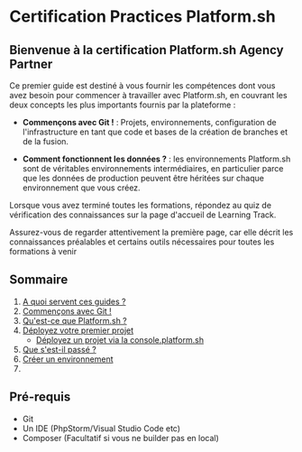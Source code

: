 # Certification Practices Platform.sh

## Bienvenue à la certification Platform.sh Agency Partner

Ce premier guide est destiné à vous fournir les compétences dont vous avez besoin pour commencer à travailler avec Platform.sh, en couvrant les deux concepts les plus importants fournis par la plateforme :

- **Commençons avec Git !** : Projets, environnements, configuration de l'infrastructure en tant que code et bases de la création de branches et de la fusion.

- **Comment fonctionnent les données ?** : les environnements Platform.sh sont de véritables environnements intermédiaires, en particulier parce que les données de production peuvent être héritées sur chaque environnement que vous créez.

Lorsque vous avez terminé toutes les formations, répondez au quiz de vérification des connaissances sur la page d'accueil de Learning Track.

Assurez-vous de regarder attentivement la première page, car elle décrit les connaissances préalables et certains outils nécessaires pour toutes les formations à venir


## Sommaire

1. [A quoi servent ces guides ?](./chapter/chapter-1.md)
2. [Commençons avec Git !](./chapter/chapter-2.md)
3. [Qu'est-ce que Platform.sh ?](./chapter/chapter-3.md)
4. [Déployez votre premier projet](./chapter/chapter-4.md)
   - [Déployez un projet via la console.platform.sh](./chapter/chapter-4.md)
5. [Que s'est-il passé ?](./chapter/chapter-5.md)
6. [Créer un environnement](./chapter/chapter-6.md)
7. []()

## Pré-requis

- Git
- Un IDE (PhpStorm/Visual Studio Code etc)
- Composer (Facultatif si vous ne builder pas en local)
